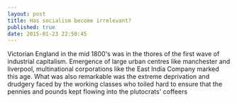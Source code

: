 ```yaml
---
layout: post
title: Has socialism become irrelevant?
published: true
date: 2015-01-23 22:50:45
---
```


Victorian England in the mid 1800's was in the thores of the first wave of industrial capitalism. Emergence of large urban centres like manchester and liverpool, multinational corporations like the East India Company marked this age.
What was also remarkable was the extreme deprivation and drudgery faced by the working classes who toiled hard to ensure that the pennies and pounds kept flowing into the plutocrats' coffeers
